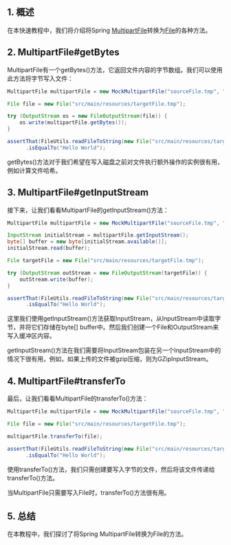 ## 1. 概述

在本快速教程中，我们将介绍将Spring [MultipartFile](https://docs.spring.io/spring/docs/current/javadoc-api/org/springframework/web/multipart/MultipartFile.html)转换为[File](https://www.baeldung.com/java-io-file)的各种方法。

## 2. MultipartFile#getBytes

MultipartFile有一个getBytes()方法，它返回文件内容的字节数组。我们可以使用此方法将字节写入文件：

```java
MultipartFile multipartFile = new MockMultipartFile("sourceFile.tmp", "Hello World".getBytes());

File file = new File("src/main/resources/targetFile.tmp");

try (OutputStream os = new FileOutputStream(file)) {
    os.write(multipartFile.getBytes());
}

assertThat(FileUtils.readFileToString(new File("src/main/resources/targetFile.tmp"), "UTF-8"))
      .isEqualTo("Hello World");
```

getBytes()方法对于我们希望在写入磁盘之前对文件执行额外操作的实例很有用，例如计算文件哈希。

## 3. MultipartFile#getInputStream

接下来，让我们看看MultipartFile的getInputStream()方法：

```java
MultipartFile multipartFile = new MockMultipartFile("sourceFile.tmp", "Hello World".getBytes());

InputStream initialStream = multipartFile.getInputStream();
byte[] buffer = new byte[initialStream.available()];
initialStream.read(buffer);

File targetFile = new File("src/main/resources/targetFile.tmp");

try (OutputStream outStream = new FileOutputStream(targetFile)) {
    outStream.write(buffer);
}

assertThat(FileUtils.readFileToString(new File("src/main/resources/targetFile.tmp"), "UTF-8"))
      .isEqualTo("Hello World");
```

这里我们使用getInputStream()方法获取InputStream，从InputStream中读取字节，并将它们存储在byte[] buffer中。然后我们创建一个File和OutputStream来写入缓冲区内容。

getInputStream()方法在我们需要将InputStream包装在另一个InputStream中的情况下很有用，例如，如果上传的文件被gzip压缩，则为GZipInputStream。

## 4. MultipartFile#transferTo

最后，让我们看看MultipartFile的transferTo()方法：

```java
MultipartFile multipartFile = new MockMultipartFile("sourceFile.tmp", "Hello World".getBytes());

File file = new File("src/main/resources/targetFile.tmp");

multipartFile.transferTo(file);

assertThat(FileUtils.readFileToString(new File("src/main/resources/targetFile.tmp"), "UTF-8"))
      .isEqualTo("Hello World");
```

使用transferTo()方法，我们只需创建要写入字节的文件，然后将该文件传递给transferTo()方法。

当MultipartFile只需要写入File时，transferTo()方法很有用。

## 5. 总结

在本教程中，我们探讨了将Spring MultipartFile转换为File的方法。